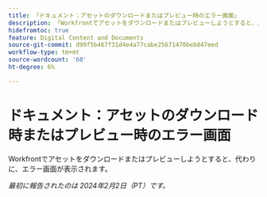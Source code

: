 ```yaml
---
title: 「ドキュメント：アセットのダウンロードまたはプレビュー時のエラー画面」
description: 「Workfrontでアセットをダウンロードまたはプレビューしようとすると、エラー画面に移動します。」
hidefromtoc: true
feature: Digital Content and Documents
source-git-commit: d99f5b467f31d4e4a77cabe25671470beb847eed
workflow-type: tm+mt
source-wordcount: '60'
ht-degree: 6%

---
```



# ドキュメント：アセットのダウンロード時またはプレビュー時のエラー画面

Workfrontでアセットをダウンロードまたはプレビューしようとすると、代わりに、エラー画面が表示されます。

_最初に報告されたのは 2024年2月2日（PT）です。_

